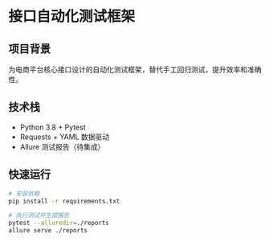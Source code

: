 # 接口自动化测试框架

## 项目背景
为电商平台核心接口设计的自动化测试框架，替代手工回归测试，提升效率和准确性。

## 技术栈
- Python 3.8 + Pytest
- Requests + YAML 数据驱动
- Allure 测试报告（待集成）

## 快速运行
```bash
# 安装依赖
pip install -r requirements.txt

# 执行测试并生成报告
pytest --alluredir=./reports
allure serve ./reports
